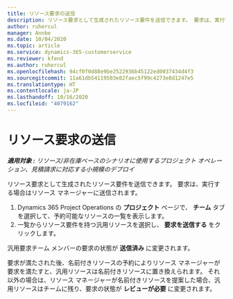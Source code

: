 ```yaml
---
title: リソース要求の送信
description: リソース要求として生成されたリソース要件を送信できます。 要求は、実行する場合はリソース マネージャーに送信されます。
author: ruhercul
manager: Annbe
ms.date: 10/04/2020
ms.topic: article
ms.service: dynamics-365-customerservice
ms.reviewer: kfend
ms.author: ruhercul
ms.openlocfilehash: 94cf0f0d88e9be2522936b45122ed0037434d4f3
ms.sourcegitcommit: 11a61db54119503e82faec5f99c4273e8d1247e5
ms.translationtype: HT
ms.contentlocale: ja-JP
ms.lasthandoff: 10/16/2020
ms.locfileid: "4079162"
---
```

# <a name="submit-a-resource-request"></a>リソース要求の送信

_**適用対象 :** リソース/非在庫ベースのシナリオに使用するプロジェクト オペレーション、見積請求に対応する小規模のデプロイ_

リソース要求として生成されたリソース要件を送信できます。 要求は、実行する場合はリソース マネージャーに送信されます。

1. Dynamics 365 Project Operations の **プロジェクト** ページで、 **チーム** タブを選択して、予約可能なリソースの一覧を表示します。 
2. 一覧からリソース要件を持つ汎用リソースを選択し、 **要求を送信する** をクリックします。

汎用要求チーム メンバーの要求の状態が **送信済み** に変更されます。

要求が満たされた後、名前付きリソースの予約によりリソース マネージャーが要求を満たすと、汎用リソースは名前付きリソースに置き換えられます。 それ以外の場合は、リソース マネージャーが名前付きリソースを提案した場合、汎用リソースはチームに残り、要求の状態が **レビューが必要** に変更されます。
